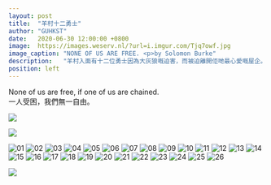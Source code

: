 ```yaml
---
layout: post
title:  "羊村十二勇士"
author: "GUHKST"
date:   2020-06-30 12:00:00 +0800
image:  https://images.weserv.nl/?url=i.imgur.com/Tjq7owf.jpg
image_caption: "NONE OF US ARE FREE. <p>by Solomon Burke"
description:   "羊村入面有十二位勇士因為大灰狼嘅迫害，而被迫離開佢哋最心愛嘅屋企。佢哋匆匆忙忙上船離開，前面又有啲咩難關等緊佢哋？而羊村入面嘅羊咩咩又可以點幫十二位勇士？ ( imgur.com/a/uS3lqQT )"
position: left
---
```


None of us are free, if one of us are chained. <br>一人受困，我們無一自由。

![](https://images.weserv.nl/?url=static.wixstatic.com/media/640065_d16c0ecb3744415fbecf9f819fb88c3c~mv2.png)

<!--more-->

![](https://images.weserv.nl/?url=i.imgur.com/pb5jVLM.jpg)

![01](https://images.weserv.nl/?url=i.imgur.com/fHHRyYI.jpg)
![02](https://images.weserv.nl/?url=i.imgur.com/3W6eqRJ.jpg)
![03](https://images.weserv.nl/?url=i.imgur.com/YWAUspt.jpg)
![04](https://images.weserv.nl/?url=i.imgur.com/A9sXQmA.jpg)
![05](https://images.weserv.nl/?url=i.imgur.com/CvpylGF.jpg)
![06](https://images.weserv.nl/?url=i.imgur.com/XIIcJ1N.jpg)
![07](https://images.weserv.nl/?url=i.imgur.com/eqNLX2D.jpg)
![08](https://images.weserv.nl/?url=i.imgur.com/u80p8G8.jpg)
![09](https://images.weserv.nl/?url=i.imgur.com/W3qDgGv.jpg)
![10](https://images.weserv.nl/?url=i.imgur.com/siJaBIr.jpg)
![11](https://images.weserv.nl/?url=i.imgur.com/B44ldTO.jpg)
![12](https://images.weserv.nl/?url=i.imgur.com/4JJtlYp.jpg)
![13](https://images.weserv.nl/?url=i.imgur.com/JjEhYse.jpg)
![14](https://images.weserv.nl/?url=i.imgur.com/bxJFjRR.jpg)
![15](https://images.weserv.nl/?url=i.imgur.com/9oKYoNm.jpg)
![16](https://images.weserv.nl/?url=i.imgur.com/ALRXIPM.jpg)
![17](https://images.weserv.nl/?url=i.imgur.com/sbZyFBU.jpg)
![18](https://images.weserv.nl/?url=i.imgur.com/eEydt75.jpg)
![19](https://images.weserv.nl/?url=i.imgur.com/m0Vnykg.jpg)
![20](https://images.weserv.nl/?url=i.imgur.com/va9lKFG.jpg)
![21](https://images.weserv.nl/?url=i.imgur.com/L1hjfss.jpg)
![22](https://images.weserv.nl/?url=i.imgur.com/nevvAwa.jpg)
![23](https://images.weserv.nl/?url=i.imgur.com/k6zuE3Y.jpg)
![24](https://images.weserv.nl/?url=i.imgur.com/5LrVt4X.jpg)
![25](https://images.weserv.nl/?url=i.imgur.com/lq9zB9O.jpg)
![26](https://images.weserv.nl/?url=i.imgur.com/fpwxdVg.jpg)

![](https://images.weserv.nl/?url=i.imgur.com/1Z1k5Gn.jpg)
